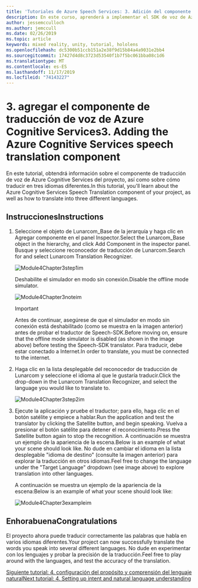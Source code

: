 ```yaml
---
title: 'Tutoriales de Azure Speech Services: 3. Adición del componente de traducción de voz de Azure Cognitive Services'
description: En este curso, aprenderá a implementar el SDK de voz de Azure en una aplicación de realidad mixta.
author: jessemcculloch
ms.author: jemccull
ms.date: 02/26/2019
ms.topic: article
keywords: mixed reality, unity, tutorial, hololens
ms.openlocfilehash: dc5300b51ccb151a2e38f9d15b84a4a9031e2bb4
ms.sourcegitcommit: 17427d4d8c3723d53540f1b7f5bc061bba08c1d6
ms.translationtype: MT
ms.contentlocale: es-ES
ms.lasthandoff: 11/17/2019
ms.locfileid: "74143227"
---
```

# <a name="3-adding-the-azure-cognitive-services-speech-translation-component"></a><span data-ttu-id="b8611-105">3. agregar el componente de traducción de voz de Azure Cognitive Services</span><span class="sxs-lookup"><span data-stu-id="b8611-105">3. Adding the Azure Cognitive Services speech translation component</span></span>

<span data-ttu-id="b8611-106">En este tutorial, obtendrá información sobre el componente de traducción de voz de Azure Cognitive Services del proyecto, así como sobre cómo traducir en tres idiomas diferentes.</span><span class="sxs-lookup"><span data-stu-id="b8611-106">In this tutorial, you'll learn about the Azure Cognitive Services Speech Translation component of your project, as well as how to translate into three different languages.</span></span>

## <a name="instructions"></a><span data-ttu-id="b8611-107">Instrucciones</span><span class="sxs-lookup"><span data-stu-id="b8611-107">Instructions</span></span>

1. <span data-ttu-id="b8611-108">Seleccione el objeto de Lunarcom_Base de la jerarquía y haga clic en Agregar componente en el panel Inspector.</span><span class="sxs-lookup"><span data-stu-id="b8611-108">Select the Lunarcom_Base object in the hierarchy, and click Add Component in the inspector panel.</span></span> <span data-ttu-id="b8611-109">Busque y seleccione reconocedor de traducción de Lunarcom.</span><span class="sxs-lookup"><span data-stu-id="b8611-109">Search for and select Lunarcom Translation Recognizer.</span></span>

    ![Module4Chapter3step1im](images/module4chapter3step1im.PNG)

    <span data-ttu-id="b8611-111">Deshabilite el simulador en modo sin conexión.</span><span class="sxs-lookup"><span data-stu-id="b8611-111">Disable the offline mode simulator.</span></span>

    ![Module4Chapter3noteim](images/module4chapter3noteim.PNG)

    >[!IMPORTANT]
    ><span data-ttu-id="b8611-113">Antes de continuar, asegúrese de que el simulador en modo sin conexión está deshabilitado (como se muestra en la imagen anterior) antes de probar el traductor de Speech-SDK.</span><span class="sxs-lookup"><span data-stu-id="b8611-113">Before moving on, ensure that the offline mode simulator is disabled (as shown in the image above) before testing the Speech-SDK translator.</span></span> <span data-ttu-id="b8611-114">Para traducir, debe estar conectado a Internet.</span><span class="sxs-lookup"><span data-stu-id="b8611-114">In order to translate, you must be connected to the internet.</span></span>

2. <span data-ttu-id="b8611-115">Haga clic en la lista desplegable del reconocedor de traducción de Lunarcom y seleccione el idioma al que le gustaría traducir.</span><span class="sxs-lookup"><span data-stu-id="b8611-115">Click the drop-down in the Lunarcom Translation Recognizer, and select the language you would like to translate to.</span></span>

    ![Module4Chapter3step2im](images/module4chapter3step2im.PNG)

3. <span data-ttu-id="b8611-117">Ejecute la aplicación y pruebe el traductor; para ello, haga clic en el botón satélite y empiece a hablar.</span><span class="sxs-lookup"><span data-stu-id="b8611-117">Run the application and test the translator by clicking the Satellite button, and begin speaking.</span></span> <span data-ttu-id="b8611-118">Vuelva a presionar el botón satélite para detener el reconocimiento.</span><span class="sxs-lookup"><span data-stu-id="b8611-118">Press the Satellite button again to stop the recognition.</span></span> <span data-ttu-id="b8611-119">A continuación se muestra un ejemplo de la apariencia de la escena.</span><span class="sxs-lookup"><span data-stu-id="b8611-119">Below is an example of what your scene should look like.</span></span> <span data-ttu-id="b8611-120">No dude en cambiar el idioma en la lista desplegable "idioma de destino" (consulte la imagen anterior) para explorar la traducción en otros idiomas.</span><span class="sxs-lookup"><span data-stu-id="b8611-120">Feel free to change the language under the "Target Language" dropdown (see image above) to explore translation into other languages.</span></span>

    <span data-ttu-id="b8611-121">A continuación se muestra un ejemplo de la apariencia de la escena:</span><span class="sxs-lookup"><span data-stu-id="b8611-121">Below is an example of what your scene should look like:</span></span>

    ![Module4Chapter3exampleim](images/module4chapter3exampleim.PNG)

## <a name="congratulations"></a><span data-ttu-id="b8611-123">Enhorabuena</span><span class="sxs-lookup"><span data-stu-id="b8611-123">Congratulations</span></span>

<span data-ttu-id="b8611-124">El proyecto ahora puede traducir correctamente las palabras que habla en varios idiomas diferentes.</span><span class="sxs-lookup"><span data-stu-id="b8611-124">Your project can now successfully translate the words you speak into several different languages.</span></span> <span data-ttu-id="b8611-125">No dude en experimentar con los lenguajes y probar la precisión de la traducción.</span><span class="sxs-lookup"><span data-stu-id="b8611-125">Feel free to play around with the languages, and test the accuracy of the translation.</span></span>

[<span data-ttu-id="b8611-126">Siguiente tutorial: 4. configuración del propósito y comprensión del lenguaje natural</span><span class="sxs-lookup"><span data-stu-id="b8611-126">Next tutorial: 4. Setting up intent and natural language understanding</span></span>](mrlearning-speechSDK-ch4.md)
